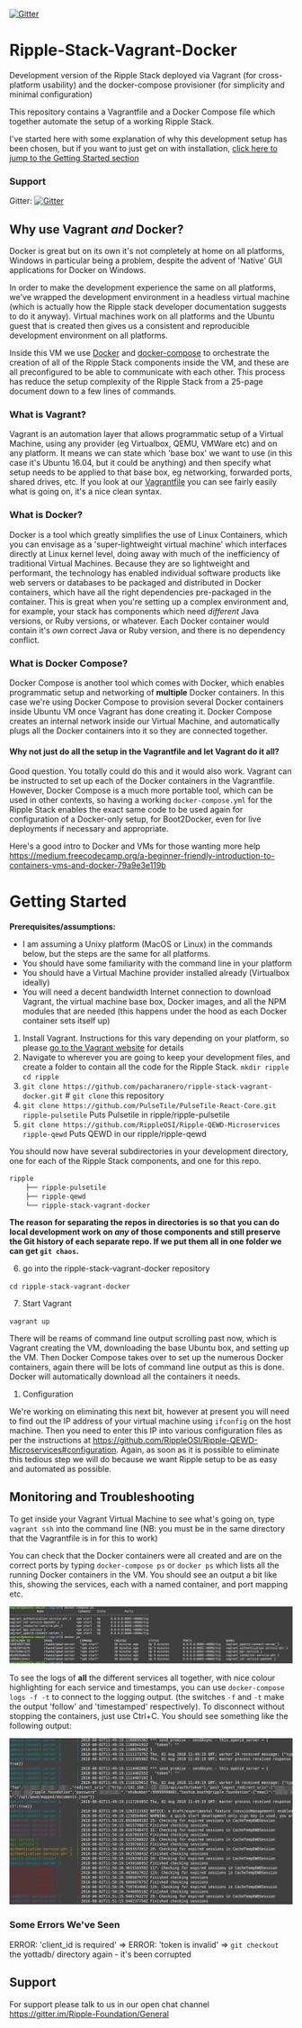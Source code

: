 [![Gitter](https://img.shields.io/gitter/room/nwjs/nw.js.svg?style=flat-square)](https://gitter.im/Ripple-Foundation/General)

# Ripple-Stack-Vagrant-Docker
Development version of the Ripple Stack deployed via Vagrant (for cross-platform usability) and the docker-compose provisioner (for simplicity and minimal configuration)

This repository contains a Vagrantfile and a Docker Compose file which together automate the setup of a working Ripple Stack.

I've started here with some explanation of why this development setup has been chosen, but if you want to just get on with installation, [click here to jump to the Getting Started section](#getting-started)

### Support
Gitter: [![Gitter](https://img.shields.io/gitter/room/nwjs/nw.js.svg?style=flat-square)](https://gitter.im/Ripple-Foundation/General)

## Why use Vagrant _and_ Docker?
Docker is great but on its own it's not completely at home on all platforms, Windows in particular being a problem, despite the advent of 'Native' GUI applications for Docker on Windows.

In order to make the development experience the same on all platforms, we've wrapped the development environment in a headless virtual machine (which is actually how the Ripple stack developer documentation suggests to do it anyway). Virtual machines work on all platforms and the Ubuntu guest that is created then gives us a consistent and reproducible development environment on all platforms.

Inside this VM we use [Docker](https://www.docker.com/what-docker) and [docker-compose](https://docs.docker.com/compose/) to orchestrate the creation of all of the Ripple Stack components inside the VM, and these are all preconfigured to be able to communicate with each other. This process has reduce the setup complexity of the Ripple Stack from a 25-page document down to a few lines of commands.

### What is Vagrant?
Vagrant is an automation layer that allows programmatic setup of a Virtual Machine, using any provider (eg Virtualbox, QEMU, VMWare etc) and on any platform. It means we can state which 'base box' we want to use (in this case it's Ubuntu 16.04, but it could be anything) and then specify what setup needs to be applied to that base box, eg networking, forwarded ports, shared drives, etc. If you look at our [Vagrantfile](Vagrantfile) you can see fairly easily what is going on, it's a nice clean syntax.

### What is Docker?
Docker is a tool which greatly simplifies the use of Linux Containers, which you can envisage as a 'super-lightweight virtual machine' which interfaces directly at Linux kernel level, doing away with much of the inefficiency of traditional Virtual Machines. Because they are so lightweight and performant, the technology has  enabled individual software products like web servers or databases to be packaged and distributed in Docker containers, which have all the right dependencies pre-packaged in the container. This is great when you're setting up a complex environment and, for example, your stack has components which need *different* Java versions, or Ruby versions, or whatever. Each Docker container would contain it's *own* correct Java or Ruby version, and there is no dependency conflict.

### What is Docker Compose?
Docker Compose is another tool which comes with Docker, which enables programmatic setup and networking of **multiple** Docker containers. In this case we're using Docker Compose to provision several Docker containers inside Ubuntu VM once Vagrant has done creating it. Docker Compose creates an internal network inside our Virtual Machine, and automatically plugs all the Docker containers into it so they are connected together.

#### Why not just do all the setup in the Vagrantfile and let Vagrant do it all?
Good question. You totally could do this and it would also work. Vagrant can be instructed to set up each of the Docker containers in the Vagrantfile. However, Docker Compose is a much more portable tool, which can be used in other contexts, so having a working `docker-compose.yml` for the Ripple Stack enables the exact same code to be used again for  configuration of a Docker-only setup, for Boot2Docker, even for live deployments if necessary and appropriate.

Here's a good intro to Docker and VMs for those wanting more help https://medium.freecodecamp.org/a-beginner-friendly-introduction-to-containers-vms-and-docker-79a9e3e119b

# Getting Started

**Prerequisites/assumptions:**
* I am assuming a Unixy platform (MacOS or Linux) in the commands below, but the steps are the same for all platforms.
* You should have some familiarity with the command line in your platform
* You should have a Virtual Machine provider installed already (Virtualbox ideally)
* You will need a decent bandwidth Internet connection to download Vagrant, the virtual machine base box, Docker images, and all the NPM modules that are needed (this happens under the hood as each Docker container sets itself up)

1. Install Vagrant. Instructions for this vary depending on your platform, so please [go to the Vagrant website](https://www.vagrantup.com/downloads.html) for details
2. Navigate to wherever you are going to keep your development files, and create a folder to contain all the code for the Ripple Stack.
  `mkdir ripple`
  `cd ripple`
3. `git clone https://github.com/pacharanero/ripple-stack-vagrant-docker.git` # `git clone` this repository
4. `git clone https://github.com/PulseTile/PulseTile-React-Core.git ripple-pulsetile` Puts Pulsetile in ripple/ripple-pulsetile
5. `git clone https://github.com/RippleOSI/Ripple-QEWD-Microservices ripple-qewd` Puts QEWD in our ripple/ripple-qewd

You should now have several subdirectories in your development directory, one for each of the Ripple Stack components, and one for this repo.

```
ripple
    ├── ripple-pulsetile
    ├── ripple-qewd
    └── ripple-stack-vagrant-docker
```

**The reason for separating the repos in directories is so that you can do local development work on *any* of those components and still preserve the Git history of each separate repo. If we put them all in one folder we can get `git chaos`.**

6. go into the ripple-stack-vagrant-docker repository

`cd ripple-stack-vagrant-docker`

7. Start Vagrant

`vagrant up`

There will be reams of command line output scrolling past now, which is Vagrant creating the VM, downloading the base Ubuntu box, and setting up the VM. Then Docker Compose takes over to set up the numerous Docker containers, again there will be lots of command line output as this is done. Docker will automatically download all the containers it needs.

1. Configuration

We're working on eliminating this next bit, however at present you will need to find out the IP address of your virtual machine using `ifconfig` on the host machine. Then you need to enter this IP into various configuration files as per the instructions at https://github.com/RippleOSI/Ripple-QEWD-Microservices#configuration. Again, as soon as it is possible to eliminate this tedious step we will do because we want Ripple setup to be as easy and automated as possible.

## Monitoring and Troubleshooting
To get inside your Vagrant Virtual Machine to see what's going on, type `vagrant ssh` into the command line (NB: you must be in the same directory that the Vagrantfile is in for this to work)

You can check that the Docker containers were all created and are on the correct ports by typing `docker-compose ps` or `docker ps` which lists all the running Docker containers in the VM. You should see an output a bit like this, showing the services, each with a named container, and port mapping etc.

![](images/docker-ps-docker-compose-ps.png)

To see the logs of **all** the different services all together, with nice colour highlighting for each service and timestamps, you can use `docker-compose logs -f -t` to connect to the logging output. (the switches `-f` and `-t` make the output 'follow' and 'timestamped' respectively). To disconnect without stopping the containers, just use Ctrl+C. You should see something like the following output:

![](images/docker-compose-logs-example.png)

### Some Errors We've Seen
ERROR: 'client_id is required' =>
ERROR: 'token is invalid' => `git checkout` the yottadb/ directory again - it's been corrupted

## Support
For support please talk to us in our open chat channel https://gitter.im/Ripple-Foundation/General
